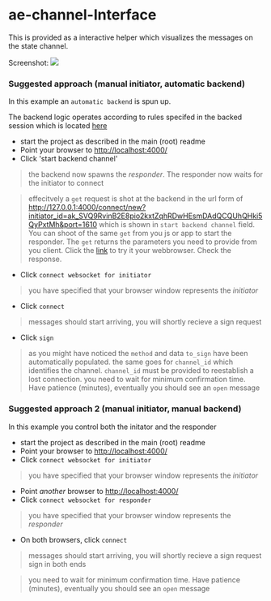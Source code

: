 # ae-channel-Interface

This is provided as a interactive helper which visualizes the messages on the state channel.

Screenshot:
<kbd>
  <img src="doc-res/interactive.png">
</kbd>


### Suggested approach (manual initiator, **automatic** backend)
In this example an `automatic backend` is spun up.

The backend logic operates according to rules specifed in the backed session which is located [here](/apps/ae_backend_service/lib/backend_session.ex)

- start the project as described in the main (root) readme
- Point your browser to [http://localhost:4000/](http://localhost:4000/)
- Click 'start backend channel' 
> the backend now spawns the _responder_. The responder now waits for the initiator to connect

> effecitvely a `get` request is shot at the backend in the url form of http://127.0.0.1:4000/connect/new?initiator_id=ak_SVQ9RvinB2E8pio2kxtZqhRDwHEsmDAdQCQUhQHki5QyPxtMh&port=1610 which is shown in `start backend channel` field. You can shoot of the same `get` from you js or app to start the responder. The `get` returns the parameters you need to provide from you client. Click the [link](http://127.0.0.1:4000/connect/new?initiator_id=ak_SVQ9RvinB2E8pio2kxtZqhRDwHEsmDAdQCQUhQHki5QyPxtMh&port=1610) to try it your webbrowser. Check the response.
- Click `connect websocket for initiator`
> you have specified that your browser window represents the _initiator_
- Click `connect`
> messages should start arriving, you will shortly recieve a sign request 
- Click `sign`
> as you might have noticed the `method` and data `to_sign` have been automatically populated. 
> the same goes for `channel_id` which identifies the channel. `channel_id` must be provided to reestablish a lost connection. 
> you need to wait for minimum confirmation time. Have patience (minutes), eventually you should see an `open` message
 

### Suggested approach 2 (manual initiator, manual backend)
In this example you control both the initator and the responder

- start the project as described in the main (root) readme
- Point your browser to [http://localhost:4000/](http://localhost:4000/)
- Click `connect websocket for initiator` 
> you have specified that your browser window represents the _initiator_
- Point _another_ browser to [http://localhost:4000/](http://localhost:4000/)
- Click `connect websocket for responder`
> you have specified that your browser window represents the _responder_
- On both browsers, click `connect`
> messages should start arriving, you will shortly recieve a sign request 
> sign in both ends

> you need to wait for minimum confirmation time. Have patience (minutes), eventually you should see an `open` message